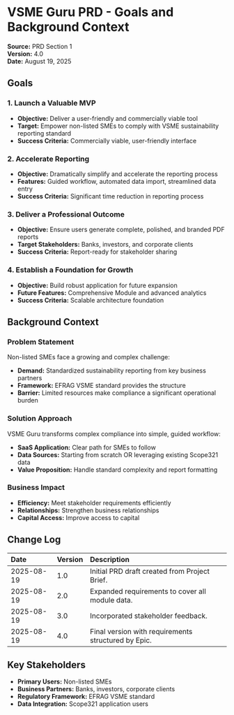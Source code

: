 # VSME Guru PRD - Goals and Background Context

**Source:** PRD Section 1  
**Version:** 4.0  
**Date:** August 19, 2025

## Goals

### 1. Launch a Valuable MVP
- **Objective:** Deliver a user-friendly and commercially viable tool
- **Target:** Empower non-listed SMEs to comply with VSME sustainability reporting standard
- **Success Criteria:** Commercially viable, user-friendly interface

### 2. Accelerate Reporting
- **Objective:** Dramatically simplify and accelerate the reporting process
- **Features:** Guided workflow, automated data import, streamlined data entry
- **Success Criteria:** Significant time reduction in reporting process

### 3. Deliver a Professional Outcome
- **Objective:** Ensure users generate complete, polished, and branded PDF reports
- **Target Stakeholders:** Banks, investors, and corporate clients
- **Success Criteria:** Report-ready for stakeholder sharing

### 4. Establish a Foundation for Growth
- **Objective:** Build robust application for future expansion
- **Future Features:** Comprehensive Module and advanced analytics
- **Success Criteria:** Scalable architecture foundation

## Background Context

### Problem Statement
Non-listed SMEs face a growing and complex challenge:
- **Demand:** Standardized sustainability reporting from key business partners
- **Framework:** EFRAG VSME standard provides the structure
- **Barrier:** Limited resources make compliance a significant operational burden

### Solution Approach
VSME Guru transforms complex compliance into simple, guided workflow:
- **SaaS Application:** Clear path for SMEs to follow
- **Data Sources:** Starting from scratch OR leveraging existing Scope321 data
- **Value Proposition:** Handle standard complexity and report formatting

### Business Impact
- **Efficiency:** Meet stakeholder requirements efficiently
- **Relationships:** Strengthen business relationships
- **Capital Access:** Improve access to capital

## Change Log

| Date       | Version | Description                                       |
| :--------- | :------ | :------------------------------------------------ |
| 2025-08-19 | 1.0     | Initial PRD draft created from Project Brief.     |
| 2025-08-19 | 2.0     | Expanded requirements to cover all module data.   |
| 2025-08-19 | 3.0     | Incorporated stakeholder feedback.                |
| 2025-08-19 | 4.0     | Final version with requirements structured by Epic. |

## Key Stakeholders

- **Primary Users:** Non-listed SMEs
- **Business Partners:** Banks, investors, corporate clients
- **Regulatory Framework:** EFRAG VSME standard
- **Data Integration:** Scope321 application users 